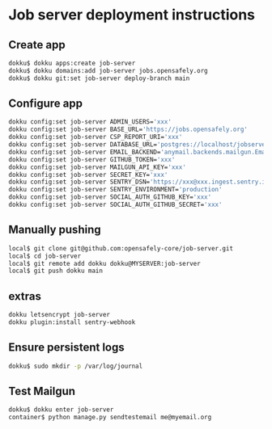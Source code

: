 # Job server deployment instructions
## Create app

```bash
dokku$ dokku apps:create job-server
dokku$ dokku domains:add job-server jobs.opensafely.org
dokku$ dokku git:set job-server deploy-branch main
```

## Configure app

```bash
dokku config:set job-server ADMIN_USERS='xxx'
dokku config:set job-server BASE_URL='https://jobs.opensafely.org'
dokku config:set job-server CSP_REPORT_URI='xxx'
dokku config:set job-server DATABASE_URL='postgres://localhost/jobserver'
dokku config:set job-server EMAIL_BACKEND='anymail.backends.mailgun.EmailBackend'
dokku config:set job-server GITHUB_TOKEN='xxx'
dokku config:set job-server MAILGUN_API_KEY='xxx'
dokku config:set job-server SECRET_KEY='xxx'
dokku config:set job-server SENTRY_DSN='https://xxx@xxx.ingest.sentry.io/xxx'
dokku config:set job-server SENTRY_ENVIRONMENT='production'
dokku config:set job-server SOCIAL_AUTH_GITHUB_KEY='xxx'
dokku config:set job-server SOCIAL_AUTH_GITHUB_SECRET='xxx'
```

## Manually pushing

```bash
local$ git clone git@github.com:opensafely-core/job-server.git
local$ cd job-server
local$ git remote add dokku dokku@MYSERVER:job-server
local$ git push dokku main
```

## extras

```bash
dokku letsencrypt job-server
dokku plugin:install sentry-webhook
```

## Ensure persistent logs
```bash
dokku$ sudo mkdir -p /var/log/journal
```

## Test Mailgun

```bash
dokku$ dokku enter job-server
container$ python manage.py sendtestemail me@myemail.org
```
